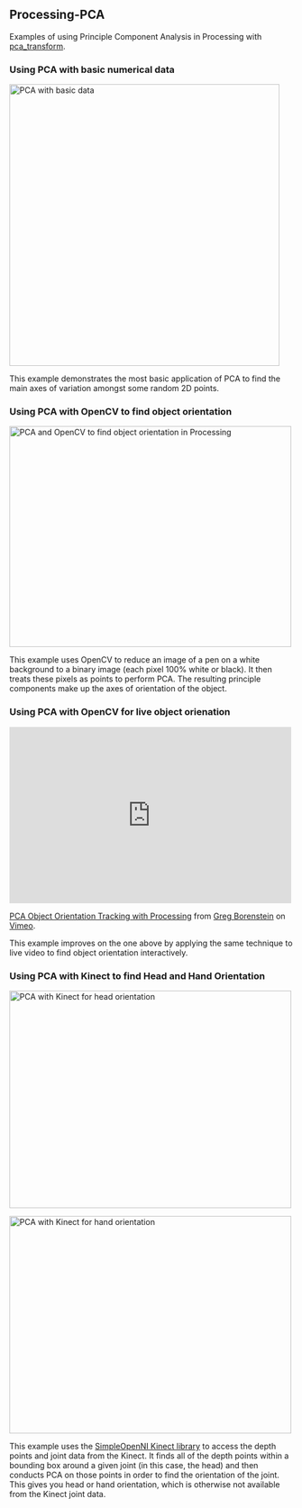 ## Processing-PCA

Examples of using Principle Component Analysis in Processing with [pca_transform](https://github.com/mkobos/pca_transform). 

### Using PCA with basic numerical data

<a href="http://www.flickr.com/photos/unavoidablegrain/8112912665/" title="PCA with basic data by atduskgreg, on Flickr"><img src="http://farm9.staticflickr.com/8195/8112912665_83202bcb86.jpg" width="479" height="500" alt="PCA with basic data"></a>

This example demonstrates the most basic application of PCA to find the main axes of variation amongst some random 2D points.

### Using PCA with OpenCV to find object orientation

<a href="http://www.flickr.com/photos/unavoidablegrain/8074895164/" title="PCA and OpenCV to find object orientation in Processing by atduskgreg, on Flickr"><img src="http://farm8.staticflickr.com/7121/8074895164_86852dce43.jpg" width="500" height="392" alt="PCA and OpenCV to find object orientation in Processing"></a>

This example uses OpenCV to reduce an image of a pen on a white background to a binary image (each pixel 100% white or black). It then treats these pixels as points to perform PCA. The resulting principle components make up the axes of orientation of the object.

### Using PCA with OpenCV for live object orienation

<iframe src="http://player.vimeo.com/video/51174493?byline=0&amp;portrait=0&amp;color=ffffff" width="500" height="313" frameborder="0" webkitAllowFullScreen mozallowfullscreen allowFullScreen></iframe> <p><a href="http://vimeo.com/51174493">PCA Object Orientation Tracking with Processing</a> from <a href="http://vimeo.com/user1249829">Greg Borenstein</a> on <a href="http://vimeo.com">Vimeo</a>.</p>

This example improves on the one above by applying the same technique to live video to find object orientation interactively.


### Using PCA with Kinect to find Head and Hand Orientation

<a href="http://www.flickr.com/photos/unavoidablegrain/8111539204/" title="PCA with Kinect for head orientation by atduskgreg, on Flickr"><img src="http://farm9.staticflickr.com/8465/8111539204_ff5ae2bb5d.jpg" width="500" height="386" alt="PCA with Kinect for head orientation"></a>

<a href="http://www.flickr.com/photos/unavoidablegrain/8111539238/" title="PCA with Kinect for hand orientation by atduskgreg, on Flickr"><img src="http://farm9.staticflickr.com/8473/8111539238_b768e78912.jpg" width="500" height="386" alt="PCA with Kinect for hand orientation"></a>

This example uses the [SimpleOpenNI Kinect library](http://code.google.com/p/simple-openni/) to access the depth points and joint data from the Kinect. It finds all of the depth points within a bounding box around a given joint (in this case, the head) and then conducts PCA on those points in order to find the orientation of the joint. This gives you head or hand orientation, which is otherwise not available from the Kinect joint data.